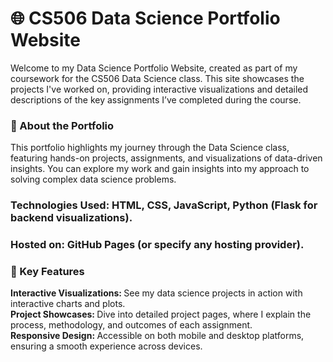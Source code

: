  <h1> 🌐 CS506 Data Science Portfolio Website</h1>
Welcome to my Data Science Portfolio Website, created as part of my coursework for the CS506 Data Science class. This site showcases the projects I've worked on, providing interactive visualizations and detailed descriptions of the key assignments I’ve completed during the course.

 <h3> 🚀 About the Portfolio </h3>
This portfolio highlights my journey through the Data Science class, featuring hands-on projects, assignments, and visualizations of data-driven insights. You can explore my work and gain insights into my approach to solving complex data science problems.

<h3> Technologies Used: HTML, CSS, JavaScript, Python (Flask for backend visualizations). </h3>
<h3> Hosted on: GitHub Pages (or specify any hosting provider). </h3>
<h3>📑 Key Features </h3>
<b> Interactive Visualizations: </b> See my data science projects in action with interactive charts and plots.  <br/>
<b> Project Showcases: </b>Dive into detailed project pages, where I explain the process, methodology, and outcomes of each assignment.  <br/>
<b> Responsive Design: </b>Accessible on both mobile and desktop platforms, ensuring a smooth experience across devices.
